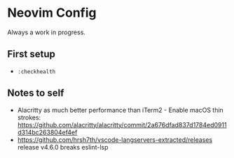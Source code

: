 # Neovim Config

Always a work in progress.

## First setup

- `:checkhealth`

## Notes to self

- Alacritty as much better performance than iTerm2 - Enable macOS thin strokes: https://github.com/alacritty/alacritty/commit/2a676dfad837d1784ed0911d314bc263804ef4ef
- https://github.com/hrsh7th/vscode-langservers-extracted/releases release v4.6.0 breaks eslint-lsp
